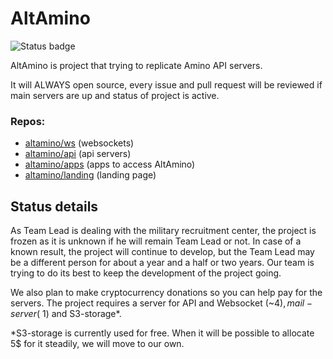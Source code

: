 # AltAmino
![Status badge](https://img.shields.io/badge/status-paused-yellow)

AltAmino is project that trying to replicate Amino API servers.

It will ALWAYS open source, every issue and pull request will be reviewed if main servers are up and status of project is active.

### Repos:
- [altamino/ws](https://github.com/altamino/ws) (websockets)
- [altamino/api](https://github.com/altamino/api) (api servers)
- [altamino/apps](https://github.com/altamino/apps) (apps to access AltAmino)
- [altamino/landing](https://github.com/altamino/landing) (landing page)


## Status details

As Team Lead is dealing with the military recruitment center, the project is frozen as it is unknown if he will remain Team Lead or not.
In case of a known result, the project will continue to develop, but the Team Lead may be a different person for about a year and a half or two years.
Our team is trying to do its best to keep the development of the project going.

We also plan to make cryptocurrency donations so you can help pay for the servers. The project requires a server for API and Websocket (~4$), mail-server (~1$) and S3-storage*.

*S3-storage is currently used for free. When it will be possible to allocate 5$ for it steadily, we will move to our own.
